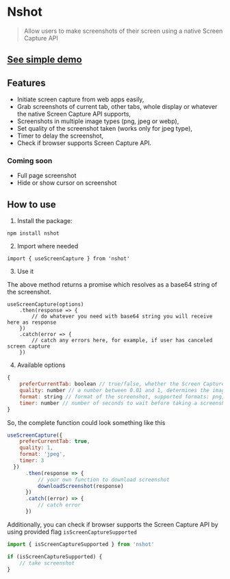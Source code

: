 # Nshot

> Allow users to make screenshots of their screen using a native Screen Capture API

## [See simple demo](https://nshot-demo.stackblitz.io/)

## Features

- Initiate screen capture from web apps easily, 
- Grab screenshots of current tab, other tabs, whole display or whatever the native Screen Capture API supports,
- Screenshots in multiple image types (png, jpeg or webp),
- Set quality of the screenshot taken (works only for jpeg type),
- Timer to delay the screenshot,
- Check if browser supports Screen Capture API.

### Coming soon

- Full page screenshot
- Hide or show cursor on screenshot

## How to use

1. Install the package:

``` 
npm install nshot
```

2. Import where needed

```
import { useScreenCapture } from 'nshot'
```

3. Use it

The above method returns a promise which resolves as a base64 string of the screenshot. 

``` 
useScreenCapture(options)
    .then(response => {
        // do whatever you need with base64 string you will receive here as response 
    })
    .catch(error => {
        // catch any errors here, for example, if user has canceled screen capture
    }) 
```

4. Available options

```javascript
{
    preferCurrentTab: boolean // true/false, whether the Screen Capture API should offer the current tab first
    quality: number // a number between 0.01 and 1, determines the image quality, works only on jpeg format
    format: string // format of the screenshot, supported formats: png, jpeg and webp
    timer: number // number of seconds to wait before taking a screenshot. An overlay will be shown on top with countdown
}
```

So, the complete function could look something like this
```javascript
useScreenCapture({
    preferCurrentTab: true,
    quality: 1,
    format: 'jpeg',
    timer: 3
  })
      .then(response => {
          // your own function to download screenshot
          downloadScreenshot(response)
      })
      .catch((error) => {
          // catch error
      })
```

Additionally, you can check if browser supports the Screen Capture API by using provided flag `isScreenCaptureSupported`

```javascript
import { isScreenCaptureSupported } from 'nshot'

if (isScreenCaptureSupported) {
    // take screenshot
}
```
